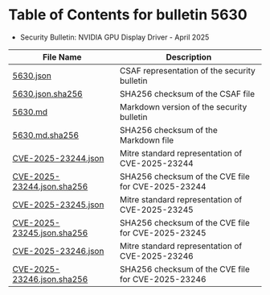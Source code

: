 # Table of Contents for bulletin 5630

 - Security Bulletin: NVIDIA GPU Display Driver - April 2025

| File Name | Description |
|-----------|-------------|
| [5630.json](5630.json) | CSAF representation of the security bulletin |
| [5630.json.sha256](5630.json.sha256) | SHA256 checksum of the CSAF file |
| [5630.md](5630.md) | Markdown version of the security bulletin |
| [5630.md.sha256](5630.md.sha256) | SHA256 checksum of the Markdown file |
| [CVE-2025-23244.json](CVE-2025-23244.json) | Mitre standard representation of CVE-2025-23244 |
| [CVE-2025-23244.json.sha256](CVE-2025-23244.json.sha256) | SHA256 checksum of the CVE file for CVE-2025-23244 |
| [CVE-2025-23245.json](CVE-2025-23245.json) | Mitre standard representation of CVE-2025-23245 |
| [CVE-2025-23245.json.sha256](CVE-2025-23245.json.sha256) | SHA256 checksum of the CVE file for CVE-2025-23245 |
| [CVE-2025-23246.json](CVE-2025-23246.json) | Mitre standard representation of CVE-2025-23246 |
| [CVE-2025-23246.json.sha256](CVE-2025-23246.json.sha256) | SHA256 checksum of the CVE file for CVE-2025-23246 |
